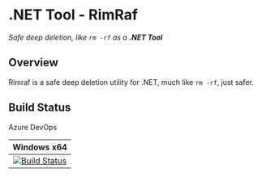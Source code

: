 # .NET Tool - RimRaf

_Safe deep deletion, like `rm -rf` as a **.NET Tool**_

## Overview

Rimraf is a safe deep deletion utility for .NET, much like `rm -rf`, just safer.

## Build Status

Azure DevOps

|                                                                          Windows x64                                                                          |
| :-----------------------------------------------------------------------------------------------------------------------------------------------------------: |
| [![Build Status](https://dev.azure.com/net0/public/_apis/build/status/dotnet-tool-rimraf-ci)](https://dev.azure.com/net0/public/_build/latest?definitionId=1) |
